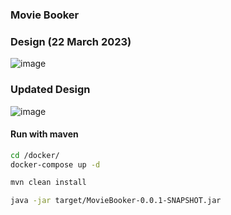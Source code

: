 ### Movie Booker

### Design (22 March 2023)
![image](https://user-images.githubusercontent.com/27693622/226953854-95fc8aff-9684-49f9-8891-2d7fa1126037.png)

### Updated Design
![image](https://user-images.githubusercontent.com/27693622/226958765-a7f662da-0418-4c15-ab27-8713d1caf92b.png)

#### Run with maven
```bash
cd /docker/
docker-compose up -d
```

```bash
mvn clean install
```
```bash
java -jar target/MovieBooker-0.0.1-SNAPSHOT.jar
```